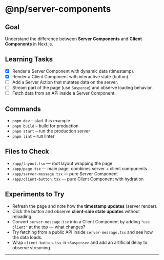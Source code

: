# @np/server-components

## Goal
Understand the difference between **Server Components** and **Client Components** in Next.js.  

## Learning Tasks
- [x] Render a Server Component with dynamic data (timestamp).  
- [x] Render a Client Component with interactive state (button).  
- [ ] Add a Server Action that mutates data on the server.  
- [ ] Stream part of the page (use `Suspense`) and observe loading behavior.  
- [ ] Fetch data from an API inside a Server Component.  

## Commands
- `pnpm dev` – start this example  
- `pnpm build` – build for production  
- `pnpm start` – run the production server  
- `pnpm lint` – run linter  

## Files to Check
- `/app/layout.tsx` — root layout wrapping the page  
- `/app/page.tsx` — main page, combines server + client components  
- `/app/server-message.tsx` — pure Server Component  
- `/app/client-button.tsx` — pure Client Component with hydration  

## Experiments to Try
- Refresh the page and note how the **timestamp updates** (server render).  
- Click the button and observe **client-side state updates** without reloading.  
- Convert `server-message.tsx` into a Client Component by adding `"use client"` at the top — what changes?  
- Try fetching from a public API inside `server-message.tsx` and see how the data loads.  
- Wrap `client-button.tsx` in `<Suspense>` and add an artificial delay to observe streaming.  

---
